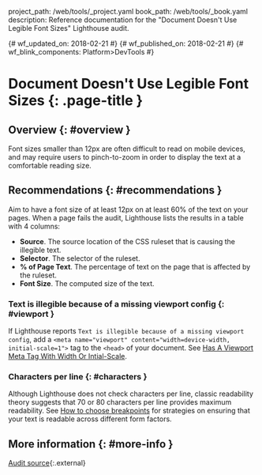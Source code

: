 project_path: /web/tools/_project.yaml
book_path: /web/tools/_book.yaml
description: Reference documentation for the "Document Doesn't Use Legible Font Sizes" Lighthouse audit.

{# wf_updated_on: 2018-02-21 #}
{# wf_published_on: 2018-02-21 #}
{# wf_blink_components: Platform>DevTools #}

# Document Doesn't Use Legible Font Sizes  {: .page-title }

## Overview {: #overview }

Font sizes smaller than 12px are often difficult to read on mobile devices, and may require users
to pinch-to-zoom in order to display the text at a comfortable reading size.

## Recommendations {: #recommendations }

Aim to have a font size of at least 12px on at least 60% of the text on your pages. 
When a page fails the audit, Lighthouse lists the results in a table with 4 columns:

* **Source**. The source location of the CSS ruleset that is causing the illegible text.
* **Selector**. The selector of the ruleset.
* **% of Page Text**. The percentage of text on the page that is affected by the ruleset.
* **Font Size**. The computed size of the text.

### Text is illegible because of a missing viewport config {: #viewport }

If Lighthouse reports `Text is illegible because of a missing viewport config`, add a
`<meta name="viewport" content="width=device-width, initial-scale=1">` tag to the `<head>` of
your document. See [Has A Viewport Meta Tag With Width Or Intial-Scale][viewport].

[viewport]: /web/tools/lighthouse/audits/has-viewport-meta-tag

### Characters per line {: #characters }

Although Lighthouse does not check characters per line, classic readability theory suggests
that 70 or 80 characters per line provides maximum readability. See [How to choose
breakpoints][breakpoints] for strategies on ensuring that your text is readable across different
form factors.

[breakpoints]: /web/fundamentals/design-and-ux/responsive/#how_to_choose_breakpoints

## More information {: #more-info }

[Audit source][src]{:.external}

[src]: https://github.com/GoogleChrome/lighthouse/blob/master/lighthouse-core/audits/seo/font-size.js
